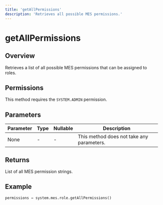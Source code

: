 ```yaml
---
title: 'getAllPermissions'
description: 'Retrieves all possible MES permissions.'
---
```


# getAllPermissions

## Overview

Retrieves a list of all possible MES permissions that can be assigned to roles.

## Permissions

This method requires the `SYSTEM.ADMIN` permission.

## Parameters

| Parameter | Type | Nullable | Description                               |
| --------- | ---- | -------- | ----------------------------------------- |
| None      | -    | -        | This method does not take any parameters. |

## Returns

List of all MES permission strings.

## Example

```python
permissions = system.mes.role.getAllPermissions()
```
